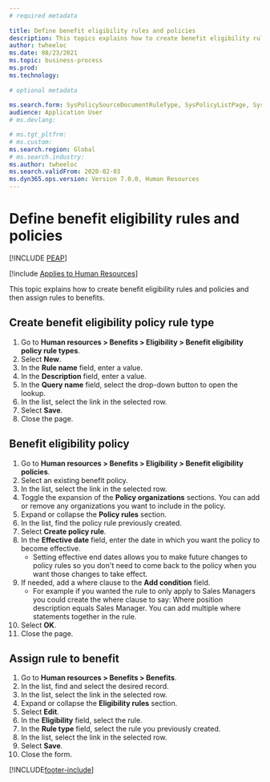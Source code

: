 ```yaml
--- 
# required metadata 
 
title: Define benefit eligibility rules and policies
description: This topics explains how to create benefit eligibility rules and policies and then assign rules to Benefits. 
author: twheeloc
ms.date: 08/23/2021
ms.topic: business-process 
ms.prod:  
ms.technology:  
 
# optional metadata 
 
ms.search.form: SysPolicySourceDocumentRuleType, SysPolicyListPage, SysPolicy, HcmBenefitEligibilityPolicy, HcmBenefit, BenefitWorkspace, HcmBenefitSummaryPart  
audience: Application User 
# ms.devlang:  

# ms.tgt_pltfrm:  
# ms.custom:  
ms.search.region: Global
# ms.search.industry: 
ms.author: twheeloc
ms.search.validFrom: 2020-02-03
ms.dyn365.ops.version: Version 7.0.0, Human Resources
---
```


# Define benefit eligibility rules and policies


[!INCLUDE [PEAP](../includes/peap-1.md)]

[!include [Applies to Human Resources](../includes/applies-to-hr.md)]

This topic explains how to create benefit eligibility rules and policies and then assign rules to benefits.  

## Create benefit eligibility policy rule type

1. Go to **Human resources > Benefits > Eligibility > Benefit eligibility policy rule types**.
2. Select **New**.
3. In the **Rule name** field, enter a value.
4. In the **Description** field, enter a value.
5. In the **Query name** field, select the drop-down button to open the lookup.
6. In the list, select the link in the selected row.
7. Select **Save**.
8. Close the page.

## Benefit eligibility policy

1. Go to **Human resources > Benefits > Eligibility > Benefit eligibility policies**.
2. Select an existing benefit policy.
3. In the list, select the link in the selected row.
4. Toggle the expansion of the **Policy organizations** sections. You can add or remove any organizations you want to include in the policy.
5. Expand or collapse the **Policy rules** section.
6. In the list, find the policy rule previously created.
7. Select **Create policy rule**.
8. In the **Effective date** field, enter the date in which you want the policy to become effective.
    * Setting effective end dates allows you to make future changes to policy rules so you don't need to come back to the policy when you want those changes to take effect.  
9. If needed, add a where clause to the **Add condition** field.
    * For example if you wanted the rule to only apply to Sales Managers you could create the where clause to say: Where position description equals Sales Manager. You can add multiple where statements together in the rule.  
10. Select **OK**.
11. Close the page.

## Assign rule to benefit

1. Go to **Human resources > Benefits > Benefits**.
2. In the list, find and select the desired record.
3. In the list, select the link in the selected row.
4. Expand or collapse the **Eligibility rules** section.
5. Select **Edit**.
6. In the **Eligibility** field, select the rule.
7. In the **Rule type** field, select the rule you previously created.
9. In the list, select the link in the selected row.
10. Select **Save**.
11. Close the form.



[!INCLUDE[footer-include](../includes/footer-banner.md)]
